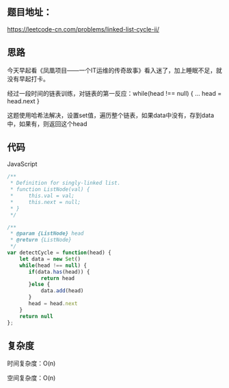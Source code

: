 ## 题目地址：

https://leetcode-cn.com/problems/linked-list-cycle-ii/



## 思路

今天早起看《凤凰项目——一个IT运维的传奇故事》看入迷了，加上睡眠不足，就没有早起打卡。

经过一段时间的链表训练，对链表的第一反应：while(head !== null) { ... head = head.next }

这题使用哈希法解决，设置set值，遍历整个链表，如果data中没有，存到data中，如果有，则返回这个head



## 代码

JavaScript

```javascript
/**
 * Definition for singly-linked list.
 * function ListNode(val) {
 *     this.val = val;
 *     this.next = null;
 * }
 */

/**
 * @param {ListNode} head
 * @return {ListNode}
 */
var detectCycle = function(head) {
    let data = new Set()
    while(head !== null) {
       if(data.has(head)) {
           return head
       }else {
           data.add(head)
       }
       head = head.next
    }
    return null
};
```



## 复杂度

时间复杂度：O(n)

空间复杂度：O(n)